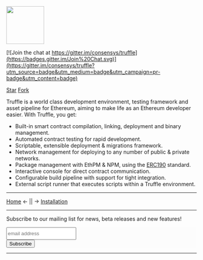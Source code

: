 <img src='img/logo.png' width="100px" />

[![Join the chat at https://gitter.im/consensys/truffle](https://badges.gitter.im/Join%20Chat.svg)](https://gitter.im/consensys/truffle?utm_source=badge&utm_medium=badge&utm_campaign=pr-badge&utm_content=badge)

<a class="github-button" href="https://github.com/consensys/truffle" data-icon="octicon-star" data-count-href="/consensys/truffle/stargazers" data-count-api="/repos/consensys/truffle#stargazers_count" data-count-aria-label="# stargazers on GitHub" aria-label="Star consensys/truffle on GitHub">Star</a>
<a class="github-button" href="https://github.com/consensys/truffle/fork" data-icon="octicon-repo-forked" data-count-href="/consensys/truffle/network" data-count-api="/repos/consensys/truffle#forks_count" data-count-aria-label="# forks on GitHub" aria-label="Fork consensys/truffle on GitHub">Fork</a>

Truffle is a world class development environment, testing framework and asset pipeline for Ethereum, aiming to make life as an Ethereum developer easier. With Truffle, you get:

* Built-in smart contract compilation, linking, deployment and binary management.
* Automated contract testing for rapid development.
* Scriptable, extensible deployment & migrations framework.
* Network management for deploying to any number of public & private networks.
* Package management with EthPM & NPM, using the [ERC190](https://github.com/ethereum/EIPs/issues/190) standard.
* Interactive console for direct contract communication.
* Configurable build pipeline with support for tight integration.
* External script runner that executes scripts within a Truffle environment.

-------------------------------
<!-- Previous/Next page links -->
<a href="http://truffleframework.com/">Home</a> &larr; || &rarr; <a href="/docs/getting_started/installation">Installation</a>

-------------------------------

Subscribe to our mailing list for news, beta releases and new features!

<!-- Begin MailChimp Signup Form -->
<link href="//cdn-images.mailchimp.com/embedcode/slim-10_7.css" rel="stylesheet" type="text/css">
<style type="text/css">
	#mc_embed_signup{background:#FCFCFC; clear:left; font:14px Helvetica,Arial,sans-serif; }
  #mc_embed_signup form{padding-left: 0px; padding-top: 0px;}
  #mc_embed_signup input.email{display: inline-block; vertical-align: top; margin-right: 5px; min-height: 33px; color: black;}
</style>
<div id="mc_embed_signup">
<form action="//readthedocs.us14.list-manage.com/subscribe/post?u=563e4b50100f771d2d17cf7a5&amp;id=b754a8ab50" method="post" id="mc-embedded-subscribe-form" name="mc-embedded-subscribe-form" class="validate" style="padding-left: 0; padding-top: 0;" target="_blank" novalidate>
    <div id="mc_embed_signup_scroll">
	<input type="email" value="" name="EMAIL" class="email" id="mce-EMAIL" placeholder="email address" required>
    <!-- real people should not fill this in and expect good things - do not remove this or risk form bot signups-->
    <div style="position: absolute; left: -5000px;" aria-hidden="true"><input type="text" name="b_563e4b50100f771d2d17cf7a5_b754a8ab50" tabindex="-1" value=""></div>
    <div class="clear"><input type="submit" value="Subscribe" name="subscribe" id="mc-embedded-subscribe" class="btn btn-neutral"></div>
    </div>
</form>
</div>

<!--End mc_embed_signup-->

-------------------------------


<script>
  (function(i,s,o,g,r,a,m){i['GoogleAnalyticsObject']=r;i[r]=i[r]||function(){
  (i[r].q=i[r].q||[]).push(arguments)},i[r].l=1*new Date();a=s.createElement(o),
  m=s.getElementsByTagName(o)[0];a.async=1;a.src=g;m.parentNode.insertBefore(a,m)
  })(window,document,'script','https://www.google-analytics.com/analytics.js','ga');

  ga('create', 'UA-83874933-1', 'auto');
  ga('send', 'pageview');
</script>
